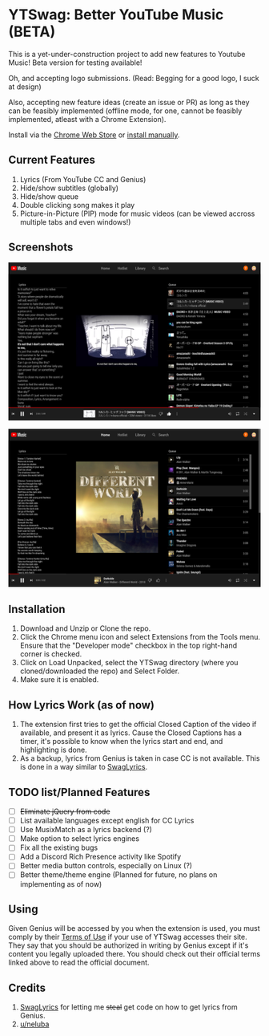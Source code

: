 # YTSwag: Better YouTube Music (BETA)

This is a yet-under-construction project to add new features to Youtube Music! Beta version for testing available!

Oh, and accepting logo submissions. (Read: Begging for a good logo, I suck at design)

Also, accepting new feature ideas (create an issue or PR) as long as they can be feasibly implemented (offline mode, for one, cannot be feasibly implemented, atleast with a Chrome Extension).

Install via the [Chrome Web Store](https://chrome.google.com/webstore/detail/ytswag-better-youtube-mus/paegakmcpjcoihjndpgdbilmjbcjedhd)
or [install manually](#Installation).

## Current Features

1. Lyrics (From YouTube CC and Genius)
2. Hide/show subtitles (globally)
3. Hide/show queue
4. Double clicking song makes it play
5. Picture-in-Picture (PIP) mode for music videos (can be viewed accross multiple tabs and even windows!)

## Screenshots

![Lyrics - YouTube CC](screenshots/lyrics.png)

![Lyrics - Genius](screenshots/lyrics-genius.png)

## Installation

1. Download and Unzip or Clone the repo.
2. Click the Chrome menu icon and select Extensions from the Tools menu. Ensure that the "Developer mode" checkbox in the top right-hand corner is checked.
3. Click on Load Unpacked, select the YTSwag directory (where you cloned/downloaded the repo) and Select Folder.
4. Make sure it is enabled.

## How Lyrics Work (as of now)

1. The extension first tries to get the official Closed Caption of the video if available, and present it as lyrics. Cause the Closed Captions has a timer, it's possible to know when the lyrics start and end, and highlighting is done.
2. As a backup, lyrics from Genius is taken in case CC is not available. This is done in a way similar to [SwagLyrics](https://github.com/SwagLyrics/SwagLyrics-For-Spotify).

## TODO list/Planned Features

- [ ] ~~Eliminate jQuery from code~~
- [ ] List available languages except english for CC Lyrics
- [ ] Use MusixMatch as a lyrics backend (?)
- [ ] Make option to select lyrics engines
- [ ] Fix all the existing bugs
- [ ] Add a Discord Rich Presence activity like Spotify
- [ ] Better media button controls, especially on Linux (?)
- [ ] Better theme/theme engine (Planned for future, no plans on implementing as of now)

## Using

Given Genius will be accessed by you when the extension is used, you must comply by their [Terms of Use](https://genius.com/static/terms) if your use of YTSwag accesses their site.
They say that you should be authorized in writing by Genius except if it's content you legally uploaded there.
You should check out their official terms linked above to read the official document.

## Credits

1. [SwagLyrics](https://github.com/SwagLyrics/SwagLyrics-For-Spotify) for letting me ~~steal~~ get code on how to get lyrics from Genius.
2. [u/neluba](https://github.com/neluba)